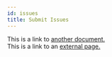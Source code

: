 ```yaml
---
id: issues
title: Submit Issues
---
```


This is a link to [another document.](/docs/en/doc3.md)  
This is a link to an [external page.](http://www.example.com)
